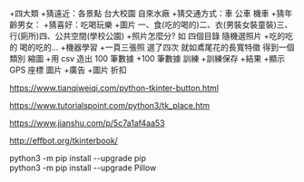 +四大類
  +猜遠近：各景點 台大校園 自來水廠
  +猜交通方式：車 公車 機車
  +猜年齡男女：
  +猜喜好：吃喝玩樂
    +圖片 一、食(吃的喝的)二、衣(男裝女裝童裝)三、行(廁所)四、公共空間(學校公園)
    +照片怎麼分? 如 四個目錄 隨機選照片
    +吃的吃的 喝的吃的...
+機器學習
  +一頁三張照 選了四次 就如鳶尾花的長寬特徵 得到一個類別 縮圖
  +用 csv 造出 100 筆數據
  +100 筆數據 訓練
  +訓練保存
+結果
  +顯示 GPS 座標 圖片
+廣告
  +圖片 折扣 









https://www.tianqiweiqi.com/python-tkinter-button.html  

https://www.tutorialspoint.com/python3/tk_place.htm  

https://www.jianshu.com/p/5c7a1af4aa53  

http://effbot.org/tkinterbook/  

python3 -m pip install --upgrade pip  
python3 -m pip install --upgrade Pillow  


